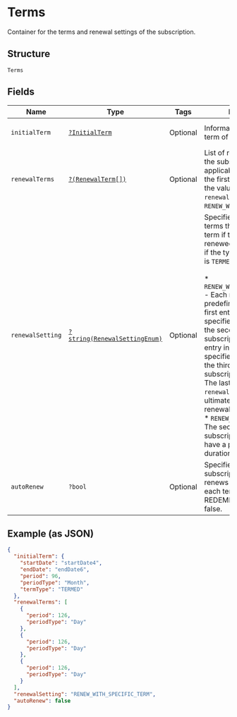 
# Terms

Container for the terms and renewal settings of the subscription.

## Structure

`Terms`

## Fields

| Name | Type | Tags | Description | Getter | Setter |
|  --- | --- | --- | --- | --- | --- |
| `initialTerm` | [`?InitialTerm`](../../doc/models/initial-term.md) | Optional | Information about the first term of the subscription. | getInitialTerm(): ?InitialTerm | setInitialTerm(?InitialTerm initialTerm): void |
| `renewalTerms` | [`?(RenewalTerm[])`](../../doc/models/renewal-term.md) | Optional | List of renewal terms of the subscription. Only applicable if the type of the first term is `TERMED` and the value of the `renewalSetting` field is `RENEW_WITH_SPECIFIC_TERM`. | getRenewalTerms(): ?array | setRenewalTerms(?array renewalTerms): void |
| `renewalSetting` | [`?string(RenewalSettingEnum)`](../../doc/models/renewal-setting-enum.md) | Optional | Specifies the type of the terms that follow the first term if the subscription is renewed. Only applicable if the type of the first term is `TERMED`.<br><br>* `RENEW_WITH_SPECIFIC_TERM` - Each renewal term has a predefined duration. The first entry in `renewalTerms` specifies the duration of the second term of the subscription, the second entry in `renewalTerms` specifies the duration of the third term of the subscription, and so on. The last entry in `renewalTerms` specifies the ultimate duration of each renewal term.<br>* `RENEW_TO_EVERGREEN` - The second term of the subscription does not have a predefined duration. | getRenewalSetting(): ?string | setRenewalSetting(?string renewalSetting): void |
| `autoRenew` | `?bool` | Optional | Specifies whether the subscription automatically renews at the end of the each term. For REDEMPTION, default it to false. | getAutoRenew(): ?bool | setAutoRenew(?bool autoRenew): void |

## Example (as JSON)

```json
{
  "initialTerm": {
    "startDate": "startDate4",
    "endDate": "endDate6",
    "period": 96,
    "periodType": "Month",
    "termType": "TERMED"
  },
  "renewalTerms": [
    {
      "period": 126,
      "periodType": "Day"
    },
    {
      "period": 126,
      "periodType": "Day"
    },
    {
      "period": 126,
      "periodType": "Day"
    }
  ],
  "renewalSetting": "RENEW_WITH_SPECIFIC_TERM",
  "autoRenew": false
}
```

